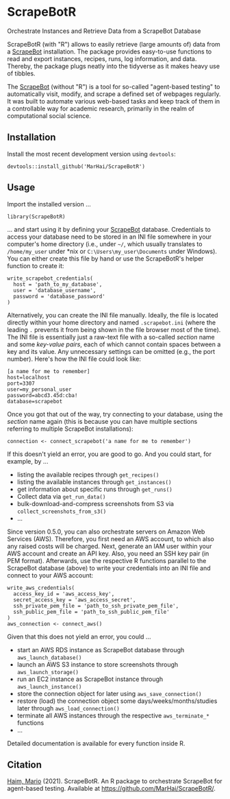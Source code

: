 # ScrapeBotR
Orchestrate Instances and Retrieve Data from a ScrapeBot Database

ScrapeBotR (with "R") allows to easily retrieve (large amounts of) data from a [ScrapeBot](https://github.com/MarHai/ScrapeBot) installation. The package provides easy-to-use functions to read and export instances, recipes, runs, log information, and data. Thereby, the package plugs neatly into the tidyverse as it makes heavy use of tibbles.

The [ScrapeBot](https://github.com/MarHai/ScrapeBot) (without "R") is a tool for so-called "agent-based testing" to automatically visit, modify, and scrape a defined set of webpages regularly. It was built to automate various web-based tasks and keep track of them in a controllable way for academic research, primarily in the realm of computational social science.


## Installation

Install the most recent development version using `devtools`:

```
devtools::install_github('MarHai/ScrapeBotR')
```


## Usage

Import the installed version ...

```
library(ScrapeBotR)
```

... and start using it by defining your [ScrapeBot](https://github.com/MarHai/ScrapeBot) database. Credentials to access your database need to be stored in an INI file somewhere in your computer's home directory (i.e., under `~/`, which usually translates  to `/home/my_user` under *nix or `C:\Users\my_user\Documents` under Windows). You can either create this file by hand or use the ScrapeBotR's helper function to create it:

```
write_scrapebot_credentials(
  host = 'path_to_my_database',
  user = 'database_username',
  password = 'database_password'
)
```

Alternatively, you can create the INI file manually. Ideally, the file is located directly within your home directory and named `.scrapebot.ini` (where the leading `.` prevents it from being shown in the file browser most of the time). The INI file is essentially just a raw-text file with a so-called _section_ name and some _key-value pairs_, each of which cannot contain spaces between a key and its value. Any unnecessary settings can be omitted (e.g., the port number). Here's how the INI file could look like:

```
[a name for me to remember]
host=localhost
port=3307
user=my_personal_user
password=abcd3.45d:cba!
database=scrapebot
```

Once you got that out of the way, try connecting to your database, using the _section_ name again (this is because you can have multiple sections referring to multiple ScrapeBot installations):

```
connection <- connect_scrapebot('a name for me to remember')
```

If this doesn't yield an error, you are good to go. And you could start, for example, by ...

- listing the available recipes through `get_recipes()`
- listing the available instances through `get_instances()`
- get information about specific runs through `get_runs()`
- Collect data via `get_run_data()`
- bulk-download-and-compress screenshots from S3 via `collect_screenshots_from_s3()`
- ...

Since version 0.5.0, you can also orchestrate servers on Amazon Web Services (AWS). Therefore, you first need an AWS account, to which also any raised costs will be charged. Next, generate an IAM user within your AWS account and create an API key. Also, you need an SSH key pair (in PEM format). Afterwards, use the respective R functions parallel to the ScrapeBot database (above) to write your credentials into an INI file and connect to your AWS account:

```
write_aws_credentials(
  access_key_id = 'aws_access_key', 
  secret_access_key = 'aws_access_secret', 
  ssh_private_pem_file = 'path_to_ssh_private_pem_file', 
  ssh_public_pem_file = 'path_to_ssh_public_pem_file'
)
aws_connection <- connect_aws()
```

Given that this does not yield an error, you could ...

- start an AWS RDS instance as ScrapeBot database through `aws_launch_database()`
- launch an AWS S3 instance to store screenshots through `aws_launch_storage()`
- run an EC2 instance as ScrapeBot instance through `aws_launch_instance()`
- store the connection object for later using `aws_save_connection()`
- restore (load) the connection object some days/weeks/months/studies later through `aws_load_connection()`
- terminate all AWS instances through the respective `aws_terminate_*` functions
- ...

Detailed documentation is available for every function inside R.


## Citation
[Haim, Mario](https://haim.it) (2021). ScrapeBotR. An R package to orchestrate ScrapeBot for agent-based testing. Available at https://github.com/MarHai/ScrapeBotR/.
